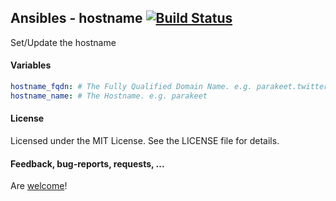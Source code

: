 ## Ansibles - hostname [![Build Status](https://travis-ci.org/Ansibles/hostname.png)](https://travis-ci.org/Ansibles/hostname)

Set/Update the hostname

#### Variables

```yaml
hostname_fqdn: # The Fully Qualified Domain Name. e.g. parakeet.twitter.com
hostname_name: # The Hostname. e.g. parakeet
```

#### License

Licensed under the MIT License. See the LICENSE file for details.

#### Feedback, bug-reports, requests, ...

Are [welcome](https://github.com/ansibles/hostname/issues)!
